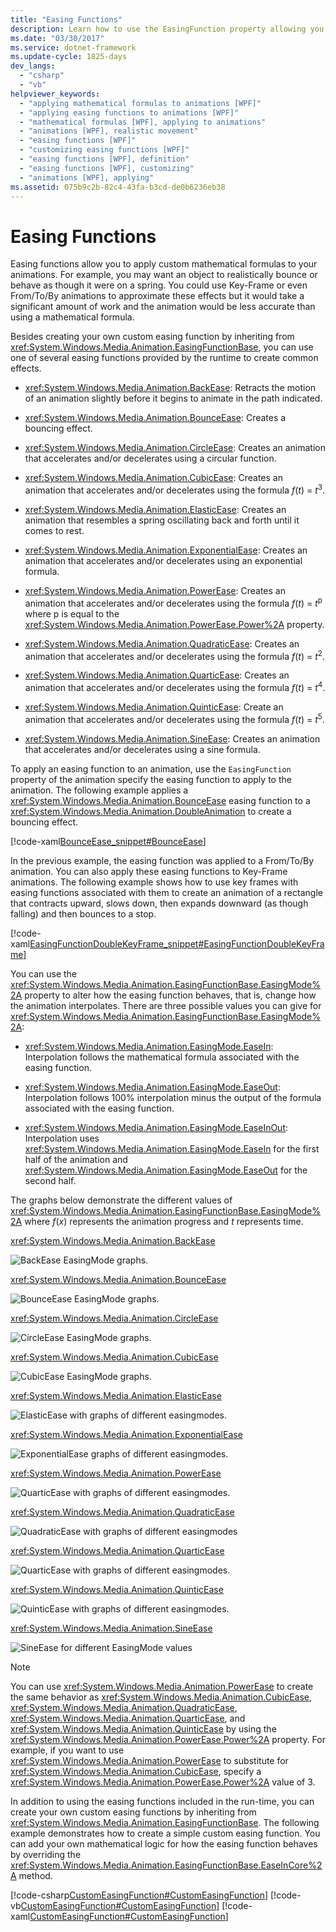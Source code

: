 ```yaml
---
title: "Easing Functions"
description: Learn how to use the EasingFunction property allowing you to apply custom mathematical formulas to animations.
ms.date: "03/30/2017"
ms.service: dotnet-framework
ms.update-cycle: 1825-days
dev_langs:
  - "csharp"
  - "vb"
helpviewer_keywords:
  - "applying mathematical formulas to animations [WPF]"
  - "applying easing functions to animations [WPF]"
  - "mathematical formulas [WPF], applying to animations"
  - "animations [WPF], realistic movement"
  - "easing functions [WPF]"
  - "customizing easing functions [WPF]"
  - "easing functions [WPF], definition"
  - "easing functions [WPF], customizing"
  - "animations [WPF], applying"
ms.assetid: 075b9c2b-82c4-43fa-b3cd-de0b6236eb38
---
```

# Easing Functions

Easing functions allow you to apply custom mathematical formulas to your animations. For example, you may want an object to realistically bounce or behave as though it were on a spring. You could use Key-Frame or even From/To/By animations to approximate these effects but it would take a significant amount of work and the animation would be less accurate than using a mathematical formula.

Besides creating your own custom easing function by inheriting from <xref:System.Windows.Media.Animation.EasingFunctionBase>, you can use one of several easing functions provided by the runtime to create common effects.

- <xref:System.Windows.Media.Animation.BackEase>: Retracts the motion of an animation slightly before it begins to animate in the path indicated.

- <xref:System.Windows.Media.Animation.BounceEase>: Creates a bouncing effect.

- <xref:System.Windows.Media.Animation.CircleEase>: Creates an animation that accelerates and/or decelerates using a circular function.

- <xref:System.Windows.Media.Animation.CubicEase>: Creates an animation that accelerates and/or decelerates using the formula *f*(*t*) = *t*<sup>3</sup>.

- <xref:System.Windows.Media.Animation.ElasticEase>: Creates an animation that resembles a spring oscillating back and forth until it comes to rest.

- <xref:System.Windows.Media.Animation.ExponentialEase>: Creates an animation that accelerates and/or decelerates using an exponential formula.

- <xref:System.Windows.Media.Animation.PowerEase>: Creates an animation that accelerates and/or decelerates using the formula *f*(*t*) = *t*<sup>p</sup> where p is equal to the <xref:System.Windows.Media.Animation.PowerEase.Power%2A> property.

- <xref:System.Windows.Media.Animation.QuadraticEase>: Creates an animation that accelerates and/or decelerates using the formula *f*(*t*) = *t*<sup>2</sup>.

- <xref:System.Windows.Media.Animation.QuarticEase>: Creates an animation that accelerates and/or decelerates using the formula *f*(*t*) = *t*<sup>4</sup>.

- <xref:System.Windows.Media.Animation.QuinticEase>: Create an animation that accelerates and/or decelerates using the formula *f*(*t*) = *t*<sup>5</sup>.

- <xref:System.Windows.Media.Animation.SineEase>: Creates an animation that accelerates and/or decelerates using a sine formula.

To apply an easing function to an animation, use the `EasingFunction` property of the animation specify the easing function to apply to the animation. The following example applies a <xref:System.Windows.Media.Animation.BounceEase> easing function to a <xref:System.Windows.Media.Animation.DoubleAnimation> to create a bouncing effect.

[!code-xaml[BounceEase_snippet#BounceEase](~/samples/snippets/csharp/VS_Snippets_Wpf/bounceease_snippet/CS/window1.xaml#bounceease)]

In the previous example, the easing function was applied to a From/To/By animation. You can also apply these easing functions to Key-Frame animations. The following example shows how to use key frames with easing functions associated with them to create an animation of a rectangle that contracts upward, slows down, then expands downward (as though falling) and then bounces to a stop.

[!code-xaml[EasingFunctionDoubleKeyFrame_snippet#EasingFunctionDoubleKeyFrame](~/samples/snippets/csharp/VS_Snippets_Wpf/easingfunctiondoublekeyframe_snippet/CS/window1.xaml#easingfunctiondoublekeyframe)]

You can use the <xref:System.Windows.Media.Animation.EasingFunctionBase.EasingMode%2A> property to alter how the easing function behaves, that is, change how the animation interpolates. There are three possible values you can give for <xref:System.Windows.Media.Animation.EasingFunctionBase.EasingMode%2A>:

- <xref:System.Windows.Media.Animation.EasingMode.EaseIn>: Interpolation follows the mathematical formula associated with the easing function.

- <xref:System.Windows.Media.Animation.EasingMode.EaseOut>: Interpolation follows 100% interpolation minus the output of the formula associated with the easing function.

- <xref:System.Windows.Media.Animation.EasingMode.EaseInOut>: Interpolation uses <xref:System.Windows.Media.Animation.EasingMode.EaseIn> for the first half of the animation and <xref:System.Windows.Media.Animation.EasingMode.EaseOut> for the second half.

The graphs below demonstrate the different values of <xref:System.Windows.Media.Animation.EasingFunctionBase.EasingMode%2A> where *f*(*x*) represents the animation progress and *t* represents time.

<xref:System.Windows.Media.Animation.BackEase>

![BackEase EasingMode graphs.](./media/backease-graph.png "BackEase_Graph")

<xref:System.Windows.Media.Animation.BounceEase>

![BounceEase EasingMode graphs.](./media/bounceease-graph.png "BounceEase_Graph")

<xref:System.Windows.Media.Animation.CircleEase>

![CircleEase EasingMode graphs.](./media/circleease-graph.png "CircleEase_Graph")

<xref:System.Windows.Media.Animation.CubicEase>

![CubicEase EasingMode graphs.](./media/cubicease-graph.png "CubicEase_Graph")

<xref:System.Windows.Media.Animation.ElasticEase>

![ElasticEase with graphs of different easingmodes.](./media/elasticease-graph.png "ElasticEase_Graph")

<xref:System.Windows.Media.Animation.ExponentialEase>

![ExponentialEase graphs of different easingmodes.](./media/exponentialease-graph.png "ExponentialEase_Graph")

<xref:System.Windows.Media.Animation.PowerEase>

![QuarticEase with graphs of different easingmodes.](./media/quarticease-graph.png "QuarticEase_Graph")

<xref:System.Windows.Media.Animation.QuadraticEase>

![QuadraticEase with graphs of different easingmodes](./media/quadraticease-graph.png "QuadraticEase_Graph")

<xref:System.Windows.Media.Animation.QuarticEase>

![QuarticEase with graphs of different easingmodes.](./media/quarticease-graph.png "QuarticEase_Graph")

<xref:System.Windows.Media.Animation.QuinticEase>

![QuinticEase with graphs of different easingmodes.](./media/quinticease-graph.png "QuinticEase_Graph")

<xref:System.Windows.Media.Animation.SineEase>

![SineEase for different EasingMode values](./media/sineease-graph.png "SineEase_Graph")

> [!NOTE]
> You can use <xref:System.Windows.Media.Animation.PowerEase> to create the same behavior as <xref:System.Windows.Media.Animation.CubicEase>, <xref:System.Windows.Media.Animation.QuadraticEase>, <xref:System.Windows.Media.Animation.QuarticEase>, and <xref:System.Windows.Media.Animation.QuinticEase> by using the <xref:System.Windows.Media.Animation.PowerEase.Power%2A> property. For example, if you want to use <xref:System.Windows.Media.Animation.PowerEase> to substitute for <xref:System.Windows.Media.Animation.CubicEase>, specify a <xref:System.Windows.Media.Animation.PowerEase.Power%2A> value of 3.

In addition to using the easing functions included in the run-time, you can create your own custom easing functions by inheriting from <xref:System.Windows.Media.Animation.EasingFunctionBase>. The following example demonstrates how to create a simple custom easing function. You can add your own mathematical logic for how the easing function behaves by overriding the <xref:System.Windows.Media.Animation.EasingFunctionBase.EaseInCore%2A> method.

[!code-csharp[CustomEasingFunction#CustomEasingFunction](~/samples/snippets/csharp/VS_Snippets_Wpf/customeasingfunction/csharp/customlog10easingfunction.cs#customeasingfunction)]
[!code-vb[CustomEasingFunction#CustomEasingFunction](~/samples/snippets/visualbasic/VS_Snippets_Wpf/customeasingfunction/visualbasic/customlog10easingfunction.vb#customeasingfunction)]
[!code-xaml[CustomEasingFunction#CustomEasingFunction](~/samples/snippets/csharp/VS_Snippets_Wpf/customeasingfunction/csharp/window1.xaml#customeasingfunction)]
